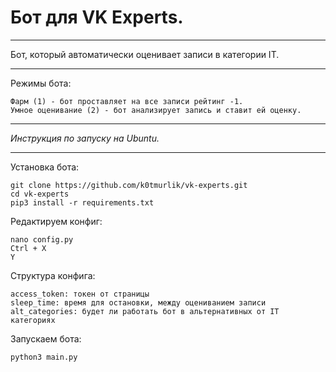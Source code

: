 # Бот для VK Experts.
___
Бот, который автоматически оценивает записи в категории IT.
___
Режимы бота:

    Фарм (1) - бот проставляет на все записи рейтинг -1.
    Умное оценивание (2) - бот анализирует запись и ставит ей оценку.
   
___
<i>Инструкция по запуску на Ubuntu.</i>
___
Установка бота:
    
    git clone https://github.com/k0tmurlik/vk-experts.git
    cd vk-experts
    pip3 install -r requirements.txt
    
Редактируем конфиг:

    nano config.py
    Ctrl + X
    Y

Структура конфига:

    access_token: токен от страницы
    sleep_time: время для остановки, между оцениванием записи
    alt_categories: будет ли работать бот в альтернативных от IT категориях

    
Запускаем бота:

    python3 main.py
